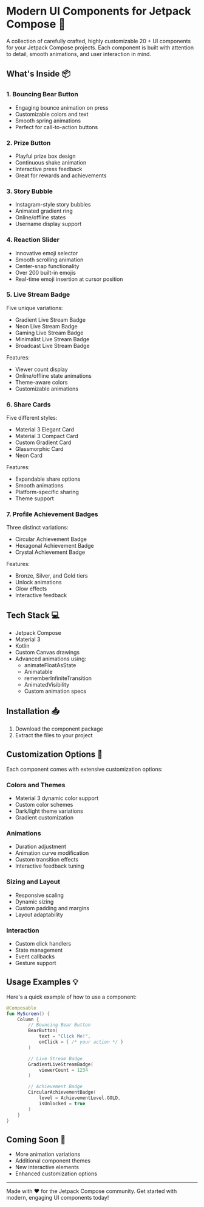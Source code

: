 # Modern UI Components for Jetpack Compose 🚀

A collection of carefully crafted, highly customizable 20 + UI components for your Jetpack Compose projects. Each component is built with attention to detail, smooth animations, and user interaction in mind.

## What's Inside 📦

### 1. Bouncing Bear Button
- Engaging bounce animation on press
- Customizable colors and text
- Smooth spring animations
- Perfect for call-to-action buttons

### 2. Prize Button
- Playful prize box design
- Continuous shake animation
- Interactive press feedback
- Great for rewards and achievements

### 3. Story Bubble
- Instagram-style story bubbles
- Animated gradient ring
- Online/offline states
- Username display support

### 4. Reaction Slider
- Innovative emoji selector
- Smooth scrolling animation
- Center-snap functionality
- Over 200 built-in emojis
- Real-time emoji insertion at cursor position

### 5. Live Stream Badge
Five unique variations:
- Gradient Live Stream Badge
- Neon Live Stream Badge
- Gaming Live Stream Badge
- Minimalist Live Stream Badge
- Broadcast Live Stream Badge

Features:
- Viewer count display
- Online/offline state animations
- Theme-aware colors
- Customizable animations

### 6. Share Cards
Five different styles:
- Material 3 Elegant Card
- Material 3 Compact Card
- Custom Gradient Card
- Glassmorphic Card
- Neon Card

Features:
- Expandable share options
- Smooth animations
- Platform-specific sharing
- Theme support

### 7. Profile Achievement Badges
Three distinct variations:
- Circular Achievement Badge
- Hexagonal Achievement Badge
- Crystal Achievement Badge

Features:
- Bronze, Silver, and Gold tiers
- Unlock animations
- Glow effects
- Interactive feedback

## Tech Stack 💻

- Jetpack Compose
- Material 3
- Kotlin
- Custom Canvas drawings
- Advanced animations using:
    - animateFloatAsState
    - Animatable
    - rememberInfiniteTransition
    - AnimatedVisibility
    - Custom animation specs


## Installation 📥

1. Download the component package
2. Extract the files to your project

## Customization Options 🎨

Each component comes with extensive customization options:

### Colors and Themes
- Material 3 dynamic color support
- Custom color schemes
- Dark/light theme variations
- Gradient customization

### Animations
- Duration adjustment
- Animation curve modification
- Custom transition effects
- Interactive feedback tuning

### Sizing and Layout
- Responsive scaling
- Dynamic sizing
- Custom padding and margins
- Layout adaptability

### Interaction
- Custom click handlers
- State management
- Event callbacks
- Gesture support

## Usage Examples 💡

Here's a quick example of how to use a component:

```kotlin
@Composable
fun MyScreen() {
    Column {
        // Bouncing Bear Button
        BearButton(
            text = "Click Me!",
            onClick = { /* your action */ }
        )

        // Live Stream Badge
        GradientLiveStreamBadge(
            viewerCount = 1234
        )

        // Achievement Badge
        CircularAchievementBadge(
            level = AchievementLevel.GOLD,
            isUnlocked = true
        )
    }
}
```

## Coming Soon 🌟

- More animation variations
- Additional component themes
- New interactive elements
- Enhanced customization options

---

Made with ❤️ for the Jetpack Compose community. Get started with modern, engaging UI components today!